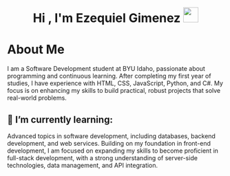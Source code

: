<h1 align="center">Hi , I'm Ezequiel Gimenez <img src="https://media.giphy.com/media/hvRJCLFzcasrR4ia7z/giphy.gif" width="35"></h1>

# **About Me**
I am a Software Development student at BYU Idaho, passionate about programming and continuous learning. After completing my first year of studies, I have experience with HTML, CSS, JavaScript, Python, and C#. My focus is on enhancing my skills to build practical, robust projects that solve real-world problems.

## 🌱 I’m currently learning:
Advanced topics in software development, including databases, backend development, and web services. Building on my foundation in front-end development, I am focused on expanding my skills to become proficient in full-stack development, with a strong understanding of server-side technologies, data management, and API integration.



